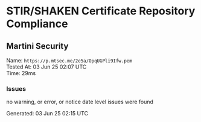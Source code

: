 # STIR/SHAKEN Certificate Repository Compliance

## Martini Security

Name: `https://p.mtsec.me/2e5a/OpqUGPli9Ifw.pem`\
Tested At: 03 Jun 25 02:07 UTC\
Time: 29ms

### Issues

no warning, or error, or notice date level issues were found

Generated: 03 Jun 25 02:15 UTC